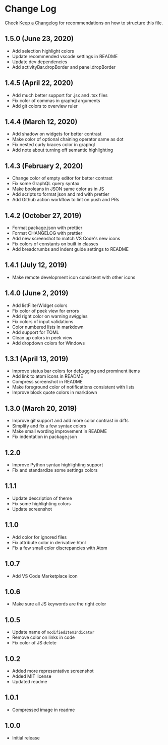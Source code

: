 # Change Log

Check [Keep a Changelog](http://keepachangelog.com/) for recommendations on how to structure this file.

## 1.5.0 (June 23, 2020)

- Add selection highlight colors
- Update recommended vscode settings in README
- Update dev dependencies
- Add activityBar.dropBorder and panel.dropBorder

## 1.4.5 (April 22, 2020)

- Add much better support for .jsx and .tsx files
- Fix color of commas in graphql arguments
- Add git colors to overview ruler

## 1.4.4 (March 12, 2020)

- Add shadow on widgets for better contrast
- Make color of optional chaining operator same as dot
- Fix nested curly braces color in graphql
- Add note about turning off semantic highlighting

## 1.4.3 (February 2, 2020)

- Change color of empty editor for better contrast
- Fix some GraphQL query syntax
- Make booleans in JSON same color as in JS
- Add scripts to format json and md with prettier
- Add Github action workflow to lint on push and PRs

## 1.4.2 (October 27, 2019)

- Format package.json with prettier
- Format CHANGELOG with prettier
- Add new screenshot to match VS Code's new icons
- Fix colors of constants on built in classes
- Add breadcrumbs and indent guide settings to README

## 1.4.1 (July 12, 2019)

- Make remote development icon consistent with other icons

## 1.4.0 (June 2, 2019)

- Add listFilterWidget colors
- Fix color of peek view for errors
- Add right color on warning swiggles
- Fix colors of input validations
- Color numbered lists in markdown
- Add support for TOML
- Clean up colors in peek view
- Add dropdown colors for Windows

## 1.3.1 (April 13, 2019)

- Improve status bar colors for debugging and prominent items
- Add link to atom icons in README
- Compress screenshot in README
- Make foreground color of notifications consistent with lists
- Improve block quote colors in markdown

## 1.3.0 (March 20, 2019)

- Improve git support and add more color contrast in diffs
- Simplify and fix a few syntax colors
- Make small wording improvement in README
- Fix indentation in package.json

## 1.2.0

- Improve Python syntax highlighting support
- Fix and standardize some settings colors

## 1.1.1

- Update description of theme
- Fix some highlighting colors
- Update screenshot

## 1.1.0

- Add color for ignored files
- Fix attribute color in derivative html
- Fix a few small color discrepancies with Atom

## 1.0.7

- Add VS Code Marketplace icon

## 1.0.6

- Make sure all JS keywords are the right color

## 1.0.5

- Update name of `modifiedItemIndicator`
- Remove color on links in code
- Fix color of JS delete

## 1.0.2

- Added more representative screenshot
- Added MIT license
- Updated readme

## 1.0.1

- Compressed image in readme

## 1.0.0

- Initial release
